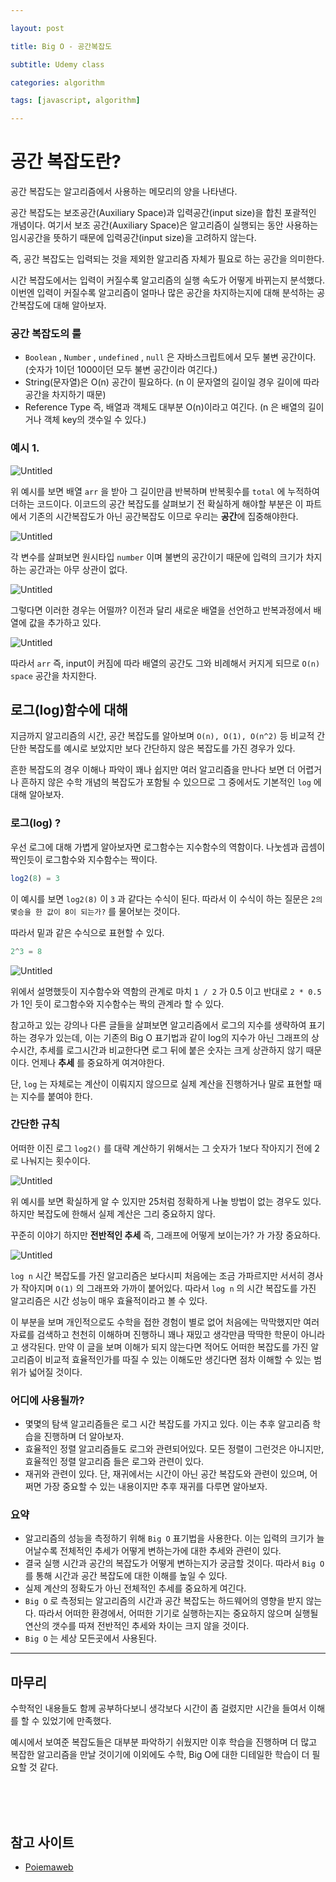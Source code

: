 ```yaml
---

layout: post

title: Big O - 공간복잡도

subtitle: Udemy class

categories: algorithm

tags: [javascript, algorithm]

---
```


# 공간 복잡도란?

공간 복잡도는 알고리즘에서 사용하는 메모리의 양을 나타낸다.

공간 복잡도는 보조공간(Auxiliary Space)과 입력공간(input size)을 합친 포괄적인 개념이다. 여기서 보조 공간(Auxiliary Space)은 알고리즘이 실행되는 동안 사용하는 임시공간을 뜻하기 때문에 입력공간(input size)을 고려하지 않는다.

즉, 공간 복잡도는 입력되는 것을 제외한 알고리즘 자체가 필요로 하는 공간을 의미한다.

시간 복잡도에서는 입력이 커질수록 알고리즘의 실행 속도가 어떻게 바뀌는지 분석했다. 이번엔 입력이 커질수록 알고리즘이 얼마나 많은 공간을 차지하는지에 대해 분석하는 공간복잡도에 대해 알아보자.

### 공간 복잡도의 룰

- `Boolean` , `Number` , `undefined` , `null` 은 자바스크립트에서 모두 불변 공간이다. (숫자가 1이던 1000이던 모두 불변 공간이라 여긴다.)
- String(문자열)은 O(n) 공간이 필요하다. (n 이 문자열의 길이일 경우 길이에 따라 공간을 차지하기 때문)
- Reference Type 즉, 배열과 객체도 대부분 O(n)이라고 여긴다. (n 은 배열의 길이거나 객체 key의 갯수일 수 있다.)

### 예시 1.

![Untitled](https://s3.us-west-2.amazonaws.com/secure.notion-static.com/772d150b-99ce-4d2f-a67a-f679f2dfa4ac/Untitled.png?X-Amz-Algorithm=AWS4-HMAC-SHA256&X-Amz-Content-Sha256=UNSIGNED-PAYLOAD&X-Amz-Credential=AKIAT73L2G45EIPT3X45%2F20220513%2Fus-west-2%2Fs3%2Faws4_request&X-Amz-Date=20220513T200502Z&X-Amz-Expires=86400&X-Amz-Signature=423175d9b5f934a6e8cddf5d2d9c0f3994e35cf8d10d0d1d23fb76839cde2faf&X-Amz-SignedHeaders=host&response-content-disposition=filename%20%3D%22Untitled.png%22&x-id=GetObject)

위 예시를 보면 배열 `arr` 을 받아 그 길이만큼 반복하며 반복횟수를 `total` 에 누적하여 더하는 코드이다. 이코드의 공간 복잡도를 살펴보기 전 확실하게 해야할 부분은 이 파트에서 기존의 시간복잡도가 아닌 공간복잡도 이므로 우리는 **공간**에 집중해야한다.

![Untitled](https://s3.us-west-2.amazonaws.com/secure.notion-static.com/934e9204-4be1-49fd-a174-d75c2ce15967/Untitled.png?X-Amz-Algorithm=AWS4-HMAC-SHA256&X-Amz-Content-Sha256=UNSIGNED-PAYLOAD&X-Amz-Credential=AKIAT73L2G45EIPT3X45%2F20220513%2Fus-west-2%2Fs3%2Faws4_request&X-Amz-Date=20220513T200513Z&X-Amz-Expires=86400&X-Amz-Signature=1e9ad001a99d5d498fcacab8d3170a4df5348015de8cca2265650f0510ac1376&X-Amz-SignedHeaders=host&response-content-disposition=filename%20%3D%22Untitled.png%22&x-id=GetObject)

각 변수를 살펴보면 원시타입 `number` 이며 불변의 공간이기 때문에 입력의 크기가 차지하는 공간과는 아무 상관이 없다.

![Untitled](https://s3.us-west-2.amazonaws.com/secure.notion-static.com/530f4f30-b8c0-406c-bf67-8411fc7d8776/Untitled.png?X-Amz-Algorithm=AWS4-HMAC-SHA256&X-Amz-Content-Sha256=UNSIGNED-PAYLOAD&X-Amz-Credential=AKIAT73L2G45EIPT3X45%2F20220513%2Fus-west-2%2Fs3%2Faws4_request&X-Amz-Date=20220513T200527Z&X-Amz-Expires=86400&X-Amz-Signature=9e3425127425e2f2fc9644defcb8810c8894415973ad829d7d334b8b0a8c1193&X-Amz-SignedHeaders=host&response-content-disposition=filename%20%3D%22Untitled.png%22&x-id=GetObject)

그렇다면 이러한 경우는 어떨까? 
이전과 달리 새로운 배열을 선언하고 반복과정에서 배열에 값을 추가하고 있다.

![Untitled](https://s3.us-west-2.amazonaws.com/secure.notion-static.com/eb1ce52d-e2bc-4fa0-bae6-30018f71533e/Untitled.png?X-Amz-Algorithm=AWS4-HMAC-SHA256&X-Amz-Content-Sha256=UNSIGNED-PAYLOAD&X-Amz-Credential=AKIAT73L2G45EIPT3X45%2F20220513%2Fus-west-2%2Fs3%2Faws4_request&X-Amz-Date=20220513T200537Z&X-Amz-Expires=86400&X-Amz-Signature=b9ccc94715ef8bc3ff6e84b5d9af806c293eeecc6bcfe53d86a837e6ff0d6f11&X-Amz-SignedHeaders=host&response-content-disposition=filename%20%3D%22Untitled.png%22&x-id=GetObject)

따라서 `arr` 즉, input이 커짐에 따라 배열의 공간도 그와 비례해서 커지게 되므로 `O(n) space` 공간을 차지한다.

## 로그(log)함수에 대해

지금까지 알고리즘의 시간, 공간 복잡도를 알아보며 `O(n), O(1), O(n^2)` 등 비교적 간단한 복잡도를 예시로 보았지만 보다 간단하지 않은 복잡도를 가진 경우가 있다.

흔한 복잡도의 경우 이해나 파악이 꽤나 쉽지만 여러 알고리즘을 만나다 보면 더 어렵거나 흔하지 않은 수학 개념의 복잡도가 포함될 수 있으므로 그 중에서도 기본적인 `log` 에 대해 알아보자.

### 로그(log) ?

우선 로그에 대해 가볍게 알아보자면 로그함수는 지수함수의 역함이다. 나눗셈과 곱셈이 짝인듯이 로그함수와 지수함수는 짝이다.

```jsx
log2(8) = 3
```

이 예시를 보면 `log2(8)` 이 `3` 과 같다는 수식이 된다. 따라서 이 수식이 하는 질문은 `2의 몇승을 한 값이 8이 되는가?` 를 물어보는 것이다. 

따라서 밑과 같은 수식으로 표현할 수 있다.

```jsx
2^3 = 8
```

![Untitled](https://s3.us-west-2.amazonaws.com/secure.notion-static.com/5d5a6d0b-0fb1-4b2f-9b54-5b067d2ce2e0/Untitled.png?X-Amz-Algorithm=AWS4-HMAC-SHA256&X-Amz-Content-Sha256=UNSIGNED-PAYLOAD&X-Amz-Credential=AKIAT73L2G45EIPT3X45%2F20220513%2Fus-west-2%2Fs3%2Faws4_request&X-Amz-Date=20220513T200552Z&X-Amz-Expires=86400&X-Amz-Signature=ac7cca90b98018c8d5596d46e62abe4f957a423bb34e8f90a6d11b07b85b1027&X-Amz-SignedHeaders=host&response-content-disposition=filename%20%3D%22Untitled.png%22&x-id=GetObject)

위에서 설명했듯이 지수함수와 역함의 관계로 마치 `1 / 2` 가 0.5 이고 반대로 `2 * 0.5` 가 1인 듯이 로그함수와 지수함수는 짝의 관계라 할 수 있다.

참고하고 있는 강의나 다른 글들을 살펴보면 알고리즘에서 로그의 지수를 생략하여 표기하는 경우가 있는데, 이는 기존의 Big O 표기법과 같이 log의 지수가 아닌 그래프의 상수시간, 추세를 로그시간과 비교한다면 로그 뒤에 붙은 숫자는 크게 상관하지 않기 때문이다. 언제나 **추세** 를 중요하게 여겨야한다.

단, `log` 는 자체로는 계산이 이뤄지지 않으므로 실제 계산을 진행하거나 말로 표현할 때는 지수를 붙여야 한다.

### 간단한 규칙

어떠한 이진 로그 `log2()` 를 대략 계산하기 위해서는 그 숫자가 1보다 작아지기 전에 2로 나눠지는 횟수이다.  

![Untitled](https://s3.us-west-2.amazonaws.com/secure.notion-static.com/1c993716-6c19-4a1e-8f7e-4be32cefaeb0/Untitled.png?X-Amz-Algorithm=AWS4-HMAC-SHA256&X-Amz-Content-Sha256=UNSIGNED-PAYLOAD&X-Amz-Credential=AKIAT73L2G45EIPT3X45%2F20220513%2Fus-west-2%2Fs3%2Faws4_request&X-Amz-Date=20220513T200606Z&X-Amz-Expires=86400&X-Amz-Signature=8aed5de688d04ff4acf4b6387643a86f518f3174e3a52820877db5f4e1ba6241&X-Amz-SignedHeaders=host&response-content-disposition=filename%20%3D%22Untitled.png%22&x-id=GetObject)

위 예시를 보면 확실하게 알 수 있지만 25처럼 정확하게 나눌 방법이 없는 경우도 있다. 하지만 복잡도에 한해서 실제 계산은 그리 중요하지 않다.

꾸준히 이야기 하지만 **전반적인 추세** 즉, 그래프에 어떻게 보이는가? 가 가장 중요하다.

![Untitled](https://s3.us-west-2.amazonaws.com/secure.notion-static.com/a023d325-faf0-4068-89b2-ebed3405de3b/Untitled.png?X-Amz-Algorithm=AWS4-HMAC-SHA256&X-Amz-Content-Sha256=UNSIGNED-PAYLOAD&X-Amz-Credential=AKIAT73L2G45EIPT3X45%2F20220513%2Fus-west-2%2Fs3%2Faws4_request&X-Amz-Date=20220513T200615Z&X-Amz-Expires=86400&X-Amz-Signature=a3b68a7df471c088235c1ad58c2216b497b5734dfafc9134e657594ec99b4a3d&X-Amz-SignedHeaders=host&response-content-disposition=filename%20%3D%22Untitled.png%22&x-id=GetObject)

`log n` 시간 복잡도를 가진 알고리즘은 보다시피 처음에는 조금 가파르지만 서서히 경사가 작아지며 `O(1)` 의 그래프와 가까이 붙어있다. 따라서 `log n` 의 시간 복잡도를 가진 알고리즘은 시간 성능이 매우 효율적이라고 볼 수 있다.

이 부분을 보며 개인적으로도 수학을 접한 경험이 별로 없어 처음에는 막막했지만 여러 자료를 검색하고 천천히 이해하며 진행하니 꽤나 재밌고 생각만큼 딱딱한 학문이 아니라고 생각된다. 만약 이 글을 보며 이해가 되지 않는다면 적어도 어떠한 복잡도를 가진 알고리즘이 비교적 효율적인가를 따질 수 있는 이해도만 생긴다면 점차 이해할 수 있는 범위가 넓어질 것이다.

### 어디에 사용될까?

- 몇몇의 탐색 알고리즘들은 로그 시간 복잡도를 가지고 있다. 이는 추후 알고리즘 학습을 진행하며 더 알아보자.
- 효율적인 정렬 알고리즘들도 로그와 관련되어있다. 모든 정렬이 그런것은 아니지만, 효율적인 정렬 알고리즘 들은 로그와 관련이 있다.
- 재귀와 관련이 있다. 단, 재귀에서는 시간이 아닌 공간 복잡도와 관련이 있으며, 어쩌면 가장 중요할 수 있는 내용이지만 추후 재귀를 다루면 알아보자.

### 요약

- 알고리즘의 성능을 측정하기 위해 `Big O` 표기법을 사용한다. 이는 입력의 크기가 늘어날수록 전체적인 추세가 어떻게 변하는가에 대한 추세와 관련이 있다.
- 결국 실행 시간과 공간의 복잡도가 어떻게 변하는지가 궁금할 것이다. 따라서 `Big O` 를 통해 시간과 공간 복잡도에 대한 이해를 높일 수 있다.
- 실제 계산의 정확도가 아닌 전체적인 추세를 중요하게 여긴다.
- `Big O` 로 측정되는 알고리즘의 시간과 공간 복잡도는 하드웨어의 영향을 받지 않는다. 따라서 어떠한 환경에서, 어떠한 기기로 실행하는지는 중요하지 않으며 실행될 연산의 갯수를 따져 전반적인 추세와 차이는 크지 않을 것이다.
- `Big O` 는 세상 모든곳에서 사용된다.




---


## 마무리

수학적인 내용들도 함께 공부하다보니 생각보다 시간이 좀 걸렸지만 시간을 들여서 이해를 할 수 있었기에 만족했다. 

예시에서 보여준 복잡도들은 대부분 파악하기 쉬웠지만 이후 학습을 진행하며 더 많고 복잡한 알고리즘을 만날 것이기에 이외에도 수학, Big O에 대한 디테일한 학습이 더 필요할 것 같다.

<br><br><br>

## 참고 사이트
- [Poiemaweb](https://poiemaweb.com/)
